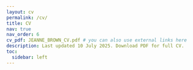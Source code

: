 ```yaml
---
layout: cv
permalink: /cv/
title: CV
nav: true
nav_order: 6
cv_pdf: JEANNE_BROWN_CV.pdf # you can also use external links here
description: Last updated 10 July 2025. Download PDF for full CV.
toc:
  sidebar: left
---
```



